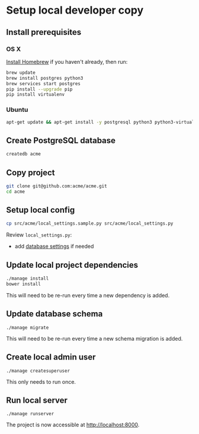 # Setup local developer copy

## Install prerequisites

### OS X

[Install Homebrew](http://brew.sh/) if you haven't already, then run:

```bash
brew update
brew install postgres python3
brew services start postgres
pip install --upgrade pip
pip install virtualenv
```

### Ubuntu

```bash
apt-get update && apt-get install -y postgresql python3 python3-virtualenv
```

## Create PostgreSQL database

```bash
createdb acme
```

## Copy project

```bash
git clone git@github.com:acme/acme.git
cd acme
```

## Setup local config

```bash
cp src/acme/local_settings.sample.py src/acme/local_settings.py
```

Review `local_settings.py`:

* add [database settings](https://docs.djangoproject.com/en/1.9/ref/settings/#databases) if needed

## Update local project dependencies

```bash
./manage install
bower install
```

This will need to be re-run every time a new dependency is added.

## Update database schema

```
./manage migrate
```

This will need to be re-run every time a new schema migration is added.

## Create local admin user

```
./manage createsuperuser
```

This only needs to run once.

## Run local server

```
./manage runserver
```

The project is now accessible at <http://localhost:8000>.
